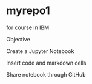 # myrepo1
for course in IBM


Objective

Create a Jupyter Notebook

Insert code and markdown cells

Share notebook through GitHub
